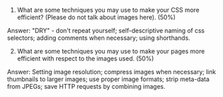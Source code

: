 1. What are some techniques you may use to make your CSS more efficient? (Please do not talk about images here). (50%)

Answer: "DRY" - don't repeat yourself; self-descriptive naming of css selectors; adding comments when necessary; using shorthands.

2. What are some techniques you may use to make your pages more efficient with respect to the images used.  (50%)

Answer: Setting image resolution; compress images when necessary; link thumbnails to larger images; use proper image formats; strip meta-data from JPEGs; save HTTP requests by combining images.

